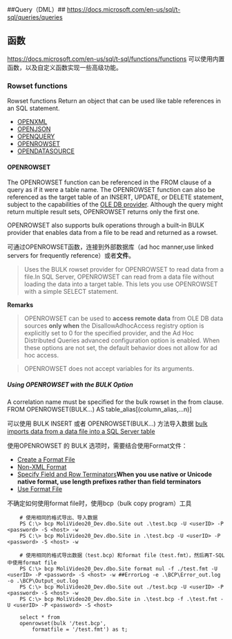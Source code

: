 
##Query（DML）##
<https://docs.microsoft.com/en-us/sql/t-sql/queries/queries>


## 函数 ##
<https://docs.microsoft.com/en-us/sql/t-sql/functions/functions>
可以使用内置函数，以及自定义函数实现一些高级功能。

### Rowset functions ###
Rowset functions Return an object that can be used like table references in an SQL statement.
- [OPENXML](https://docs.microsoft.com/zh-cn/sql/t-sql/functions/openxml-transact-sql)
- [OPENJSON](https://docs.microsoft.com/zh-cn/sql/t-sql/functions/openjson-transact-sql)
- [OPENQUERY](https://docs.microsoft.com/zh-cn/sql/t-sql/functions/openquery-transact-sql)
- [OPENROWSET](https://docs.microsoft.com/zh-cn/sql/t-sql/functions/openrowset-transact-sql)
- [OPENDATASOURCE](https://docs.microsoft.com/zh-cn/sql/t-sql/functions/opendatasource-transact-sql)

#### OPENROWSET ####
The OPENROWSET function can be referenced in the FROM clause of a query as if it were a table name.
The OPENROWSET function can also be referenced as the target table of an INSERT, UPDATE, or DELETE statement, subject to the capabilities of the [OLE DB provider](https://msdn.microsoft.com/en-us/library/ms709836(v=vs.85).aspx).
Although the query might return multiple result sets, OPENROWSET returns only the first one. 

OPENROWSET also supports bulk operations through a built-in BULK provider that enables data from a file to be read and returned as a rowset.

可通过OPENROWSET函数，连接到外部数据库（ad hoc manner,use linked servers for frequently reference）或者**文件**。

> Uses the BULK rowset provider for OPENROWSET to read data from a file.In SQL Server, OPENROWSET can read from a data file without loading the data into a target table. This lets you use OPENROWSET with a simple SELECT statement. 

**Remarks**

> OPENROWSET can be used to **access remote data** from OLE DB data sources **only when** the DisallowAdhocAccess registry option is explicitly set to 0 for the specified provider, and the Ad Hoc Distributed Queries advanced configuration option is enabled. When these options are not set, the default behavior does not allow for ad hoc access. 

> OPENROWSET does not accept variables for its arguments. 

##### Using OPENROWSET with the BULK Option #####

A correlation name must be specified for the bulk rowset in the from clause. 
   FROM OPENROWSET(BULK...) AS table_alias[(column_alias,...n)]

可以使用 BULK INSERT 或者 OPENROWSET(BULK...) 方法导入数据 [bulk imports data from a data file into a SQL Server table](https://docs.microsoft.com/en-us/sql/relational-databases/import-export/import-bulk-data-by-using-bulk-insert-or-openrowset-bulk-sql-server)

使用OPENROWSET 的 BULK 选项时，需要结合使用Format文件：
* [Create a Format File](https://docs.microsoft.com/en-us/sql/relational-databases/import-export/create-a-format-file-sql-server)
* [Non-XML Format](https://docs.microsoft.com/en-us/sql/relational-databases/import-export/non-xml-format-files-sql-server)
* [Specify Field and Row Terminators](https://docs.microsoft.com/en-us/sql/relational-databases/import-export/specify-field-and-row-terminators-sql-server)**When you use native or Unicode native format, use length prefixes rather than field terminators**
* [Use Format File](https://docs.microsoft.com/en-us/sql/relational-databases/import-export/use-a-format-file-to-bulk-import-data-sql-server)

不确定如何使用format file时，使用bcp（bulk copy program）工具

        # 使用相同的格式导出、导入数据
        PS C:\> bcp MoliVideo20_Dev.dbo.Site out .\test.bcp -U <userID> -P <password> -S <host> -w
        PS C:\> bcp MoliVideo20_Dev.dbo.Site in .\test.bcp -U <userID> -P <password> -S <host> -w

        # 使用相同的格式导出数据（test.bcp）和format file（test.fmt），然后再T-SQL中使用format file
        PS C:\> bcp MoliVideo20_Dev.dbo.Site format nul -f ./test.fmt -U <userID> -P <password> -S <host> -w ##ErrorLog -e .\BCP\Error_out.log -o .\BCP\Output_out.log
        PS C:\> bcp MoliVideo20_Dev.dbo.Site out ./test.bcp -U <userID> -P <password> -S <host> -w
        PS C:\> bcp MoliVideo20_Dev.dbo.Site in .\test.bcp -f .\test.fmt -U <userID> -P <password> -S <host>

        select * from 
        openrowset(bulk '/test.bcp', 
            formatfile = '/test.fmt') as t;